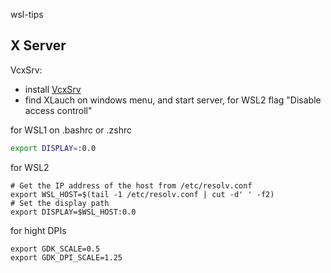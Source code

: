 wsl-tips

## X Server
VcxSrv:
* install [VcxSrv](https://sourceforge.net/projects/vcxsrv/)
* find XLauch on windows menu, and start server, for WSL2 flag "Disable access controll"

for WSL1 on .bashrc or .zshrc
```sh
export DISPLAY=:0.0 
```

for WSL2
```
# Get the IP address of the host from /etc/resolv.conf
export WSL_HOST=$(tail -1 /etc/resolv.conf | cut -d' ' -f2)
# Set the display path
export DISPLAY=$WSL_HOST:0.0
```

for hight DPIs
```
export GDK_SCALE=0.5   
export GDK_DPI_SCALE=1.25 
```
